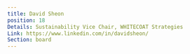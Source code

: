 ```yaml
---
title: David Sheon
position: 18
Details: Sustainability Vice Chair, WHITECOAT Strategies
Link: https://www.linkedin.com/in/davidsheon/
Section: board
---
```


